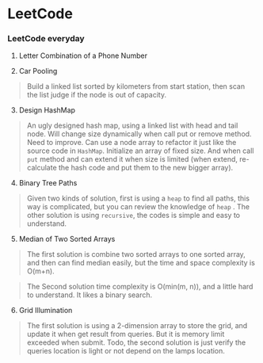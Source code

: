 # LeetCode

### LeetCode everyday

1. Letter Combination of a Phone Number

2. Car Pooling
 > Build a linked list sorted by kilometers from start station, then scan the list judge if the node is out of capacity.
 
3. Design HashMap
 > An ugly designed hash map, using a linked list with head and tail node. Will change size dynamically when call put
   or remove method. Need to improve. Can use a node array to refactor it just like the source code in `HashMap`. Initialize
   an array of fixed size. And when call `put` method and can extend it when size is limited (when extend, re-calculate the
   hash code and put them to the new bigger array).
   
4. Binary Tree Paths
 > Given two kinds of solution, first is using a `heap` to find all paths, this way is complicated, but you can review the 
   knowledge of `heap` . The other solution is using `recursive`, the codes is simple and easy to understand.

5. Median of Two Sorted Arrays
 > The first solution is combine two sorted arrays to one sorted array, and then can find median easily, but the time and 
   space complexity is O(m+n).
    
 > The Second solution time complexity is O(min(m, n)), and a little hard to understand. It likes a binary search. 

6. Grid Illumination
 > The first solution is using a 2-dimension array to store the grid, and update it when get result from queries. But it
   is memory limit exceeded when submit.
 > Todo, the second solution is just verify the queries location is light or not depend on the lamps location.